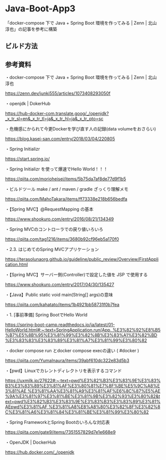 # Java-Boot-App3
「docker-compose 下で Java + Spring Boot 環境を作ってみる | Zenn | 北山淳也」の記事を参考に構築

## ビルド方法

## 参考資料
・docker-compose 下で Java + Spring Boot 環境を作ってみる | Zenn | 北山淳也

https://zenn.dev/junki555/articles/1073408293050f

・openjdk | DokerHub

https://hub-docker-com.translate.goog/_/openjdk?_x_tr_sl=en&_x_tr_tl=ja&_x_tr_hl=ja&_x_tr_pto=sc

・危機感にかられて今更Dockerを学び直す人の記録(data volumeをおさらい)

https://blog.kasei-san.com/entry/2018/03/04/220805

・Spring Initializr

https://start.spring.io/

・Spring Initializr を使って爆速でHello World！！！

https://qiita.com/morioheisei/items/5b75da7af8de77d9f1b5

・ビルドツール make / ant / maven / gradle ざっくり理解メモ

https://qiita.com/MahoTakara/items/ff73338e218b656bedfa

・【Spring MVC】@RequestMapping の基本

https://www.shookuro.com/entry/2016/08/21/134349

・Spring MVCのコントローラでの戻り値いろいろ

https://qiita.com/tag1216/items/3680b92cf96eb5a170f0

・2.3. はじめてのSpring MVCアプリケーション

https://terasolunaorg.github.io/guideline/public_review/Overview/FirstApplication.html

・【Spring MVC】サーバー側(Controller)で設定した値を JSP で使用する

https://www.shookuro.com/entry/2017/04/30/135427

・【Java】Public static void main(String[] args)の意味

https://qiita.com/kahatato/items/1b4921bb58731f0b7fea

・1. [事前準備] Spring BootでHello World

https://spring-boot-camp.readthedocs.io/ja/latest/01-HelloWorld.html#:~:text=SpringApplication.run(App.,%E3%82%92%E8%B5%B7%E5%8B%95%E3%81%99%E3%82%8B%E3%83%A1%E3%82%BD%E3%83%83%E3%83%89%E3%81%A7%E3%81%99%E3%80%82

・docker compose run とdocker compose execの違い ( #docker )

https://qiita.com/YumaInaura/items/39abf610dc322e83d5b3

・【pwd】Linuxでカレントディレクトリを表示するコマンド

https://uxmilk.jp/27622#:~:text=pwd%E3%82%B3%E3%83%9E%E3%83%B3%E3%83%89%E3%81%AF%E3%80%81%E7%8F%BE%E5%9C%A8%E3%81%AE,%E3%81%AA%E3%81%A9%E3%81%AF%E6%8C%87%E5%AE%9A%E3%81%97%E3%81%BE%E3%81%9B%E3%82%93%E3%80%82&text=pwd%E3%82%B3%E3%83%9E%E3%83%B3%E3%83%89%E3%81%AEpwd%E3%81%AF,%E3%81%A8%E8%A8%80%E3%82%8F%E3%82%8C%E3%81%A6%E3%81%84%E3%81%BE%E3%81%99%E3%80%82

・Spring FrameworkとSpring Bootのいろんな対応表

https://qiita.com/gate9/items/7351557829d7e1e668e9

・OpenJDK | DockerHub

https://hub.docker.com/_/openjdk
